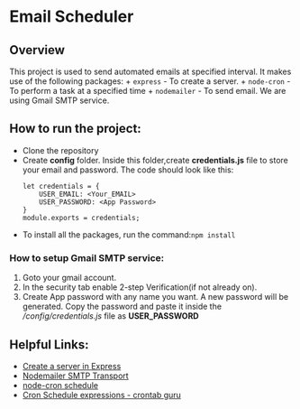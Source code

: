 # Email Scheduler

## Overview
This project is used to send automated emails at specified interval. It makes use of the following packages:
    + `express` - To create a server.
    + `node-cron` - To perform a task at a specified time
    +  `nodemailer` - To send email. We are using Gmail SMTP service.

## How to run the project:
   + Clone the repository
   + Create **config** folder. Inside this folder,create **credentials.js** file to store your email and password. The code should look like this:
        ``` 
        let credentials = {
            USER_EMAIL: <Your_EMAIL>
            USER_PASSWORD: <App Password>
        }
        module.exports = credentials;
        ```
   + To install all the packages, run the command:`npm install`

### How to setup Gmail SMTP service:
  1. Goto your gmail account.
  2. In the security tab enable 2-step Verification(if not already on).
  3. Create App password with any name you want. A new password will be generated. Copy the password and paste it inside the */config/credentials.js* file as **USER_PASSWORD**

## Helpful Links:
+ [Create a server in Express](https://expressjs.com/en/starter/hello-world.html)
+ [Nodemailer SMTP Transport](https://nodemailer.com/smtp/)
+ [node-cron schedule](https://www.npmjs.com/package/node-cron)
+ [Cron Schedule expressions - crontab guru](https://crontab.guru/)